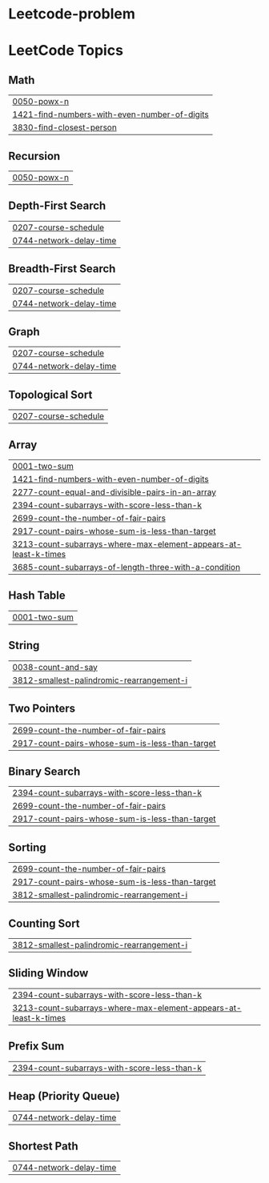 # Leetcode-problem
<!---LeetCode Topics Start-->
# LeetCode Topics
## Math
|  |
| ------- |
| [0050-powx-n](https://github.com/hppy7/Leetcode-problem/tree/master/0050-powx-n) |
| [1421-find-numbers-with-even-number-of-digits](https://github.com/hppy7/Leetcode-problem/tree/master/1421-find-numbers-with-even-number-of-digits) |
| [3830-find-closest-person](https://github.com/hppy7/Leetcode-problem/tree/master/3830-find-closest-person) |
## Recursion
|  |
| ------- |
| [0050-powx-n](https://github.com/hppy7/Leetcode-problem/tree/master/0050-powx-n) |
## Depth-First Search
|  |
| ------- |
| [0207-course-schedule](https://github.com/hppy7/Leetcode-problem/tree/master/0207-course-schedule) |
| [0744-network-delay-time](https://github.com/hppy7/Leetcode-problem/tree/master/0744-network-delay-time) |
## Breadth-First Search
|  |
| ------- |
| [0207-course-schedule](https://github.com/hppy7/Leetcode-problem/tree/master/0207-course-schedule) |
| [0744-network-delay-time](https://github.com/hppy7/Leetcode-problem/tree/master/0744-network-delay-time) |
## Graph
|  |
| ------- |
| [0207-course-schedule](https://github.com/hppy7/Leetcode-problem/tree/master/0207-course-schedule) |
| [0744-network-delay-time](https://github.com/hppy7/Leetcode-problem/tree/master/0744-network-delay-time) |
## Topological Sort
|  |
| ------- |
| [0207-course-schedule](https://github.com/hppy7/Leetcode-problem/tree/master/0207-course-schedule) |
## Array
|  |
| ------- |
| [0001-two-sum](https://github.com/hppy7/Leetcode-problem/tree/master/0001-two-sum) |
| [1421-find-numbers-with-even-number-of-digits](https://github.com/hppy7/Leetcode-problem/tree/master/1421-find-numbers-with-even-number-of-digits) |
| [2277-count-equal-and-divisible-pairs-in-an-array](https://github.com/hppy7/Leetcode-problem/tree/master/2277-count-equal-and-divisible-pairs-in-an-array) |
| [2394-count-subarrays-with-score-less-than-k](https://github.com/hppy7/Leetcode-problem/tree/master/2394-count-subarrays-with-score-less-than-k) |
| [2699-count-the-number-of-fair-pairs](https://github.com/hppy7/Leetcode-problem/tree/master/2699-count-the-number-of-fair-pairs) |
| [2917-count-pairs-whose-sum-is-less-than-target](https://github.com/hppy7/Leetcode-problem/tree/master/2917-count-pairs-whose-sum-is-less-than-target) |
| [3213-count-subarrays-where-max-element-appears-at-least-k-times](https://github.com/hppy7/Leetcode-problem/tree/master/3213-count-subarrays-where-max-element-appears-at-least-k-times) |
| [3685-count-subarrays-of-length-three-with-a-condition](https://github.com/hppy7/Leetcode-problem/tree/master/3685-count-subarrays-of-length-three-with-a-condition) |
## Hash Table
|  |
| ------- |
| [0001-two-sum](https://github.com/hppy7/Leetcode-problem/tree/master/0001-two-sum) |
## String
|  |
| ------- |
| [0038-count-and-say](https://github.com/hppy7/Leetcode-problem/tree/master/0038-count-and-say) |
| [3812-smallest-palindromic-rearrangement-i](https://github.com/hppy7/Leetcode-problem/tree/master/3812-smallest-palindromic-rearrangement-i) |
## Two Pointers
|  |
| ------- |
| [2699-count-the-number-of-fair-pairs](https://github.com/hppy7/Leetcode-problem/tree/master/2699-count-the-number-of-fair-pairs) |
| [2917-count-pairs-whose-sum-is-less-than-target](https://github.com/hppy7/Leetcode-problem/tree/master/2917-count-pairs-whose-sum-is-less-than-target) |
## Binary Search
|  |
| ------- |
| [2394-count-subarrays-with-score-less-than-k](https://github.com/hppy7/Leetcode-problem/tree/master/2394-count-subarrays-with-score-less-than-k) |
| [2699-count-the-number-of-fair-pairs](https://github.com/hppy7/Leetcode-problem/tree/master/2699-count-the-number-of-fair-pairs) |
| [2917-count-pairs-whose-sum-is-less-than-target](https://github.com/hppy7/Leetcode-problem/tree/master/2917-count-pairs-whose-sum-is-less-than-target) |
## Sorting
|  |
| ------- |
| [2699-count-the-number-of-fair-pairs](https://github.com/hppy7/Leetcode-problem/tree/master/2699-count-the-number-of-fair-pairs) |
| [2917-count-pairs-whose-sum-is-less-than-target](https://github.com/hppy7/Leetcode-problem/tree/master/2917-count-pairs-whose-sum-is-less-than-target) |
| [3812-smallest-palindromic-rearrangement-i](https://github.com/hppy7/Leetcode-problem/tree/master/3812-smallest-palindromic-rearrangement-i) |
## Counting Sort
|  |
| ------- |
| [3812-smallest-palindromic-rearrangement-i](https://github.com/hppy7/Leetcode-problem/tree/master/3812-smallest-palindromic-rearrangement-i) |
## Sliding Window
|  |
| ------- |
| [2394-count-subarrays-with-score-less-than-k](https://github.com/hppy7/Leetcode-problem/tree/master/2394-count-subarrays-with-score-less-than-k) |
| [3213-count-subarrays-where-max-element-appears-at-least-k-times](https://github.com/hppy7/Leetcode-problem/tree/master/3213-count-subarrays-where-max-element-appears-at-least-k-times) |
## Prefix Sum
|  |
| ------- |
| [2394-count-subarrays-with-score-less-than-k](https://github.com/hppy7/Leetcode-problem/tree/master/2394-count-subarrays-with-score-less-than-k) |
## Heap (Priority Queue)
|  |
| ------- |
| [0744-network-delay-time](https://github.com/hppy7/Leetcode-problem/tree/master/0744-network-delay-time) |
## Shortest Path
|  |
| ------- |
| [0744-network-delay-time](https://github.com/hppy7/Leetcode-problem/tree/master/0744-network-delay-time) |
<!---LeetCode Topics End-->